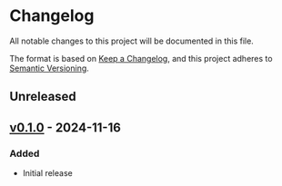 # Changelog
All notable changes to this project will be documented in this file.

The format is based on [Keep a Changelog], and this project adheres to
[Semantic Versioning].

## Unreleased


## [v0.1.0](https://github.com/pawelad/music_snapshot/releases/tag/v0.1.0) - 2024-11-16
### Added
- Initial release


[keep a changelog]: https://keepachangelog.com/en/1.1.0/
[semantic versioning]: https://semver.org/spec/v2.0.0.html
